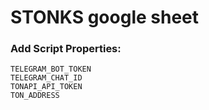 # STONKS google sheet

### Add Script Properties:

```
TELEGRAM_BOT_TOKEN
TELEGRAM_CHAT_ID
TONAPI_API_TOKEN
TON_ADDRESS
```